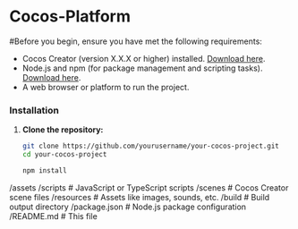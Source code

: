 # Cocos-Platform

#Before you begin, ensure you have met the following requirements:

- Cocos Creator (version X.X.X or higher) installed. [Download here](https://www.cocos.com/en/creator).
- Node.js and npm (for package management and scripting tasks). [Download here](https://nodejs.org/).
- A web browser or platform to run the project.
### Installation

1. **Clone the repository:**

   ```bash
   git clone https://github.com/yourusername/your-cocos-project.git
   cd your-cocos-project

   npm install
/assets
  /scripts      # JavaScript or TypeScript scripts
  /scenes       # Cocos Creator scene files
  /resources    # Assets like images, sounds, etc.
/build          # Build output directory
/package.json   # Node.js package configuration
/README.md      # This file
